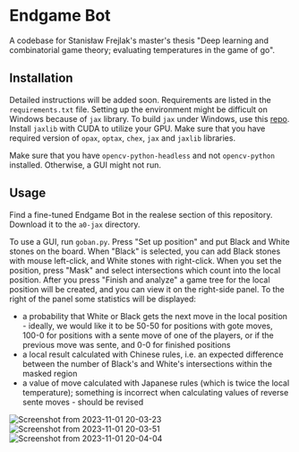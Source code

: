 # Endgame Bot
A codebase for Stanisław Frejlak's master's thesis "Deep learning and combinatorial game theory; evaluating temperatures in the game of go".

## Installation

Detailed instructions will be added soon. Requirements are listed in the `requirements.txt` file. Setting up the environment might be difficult on Windows because of `jax` library. To build `jax` under Windows, use this [repo](https://github.com/cloudhan/jax-windows-builder). Install `jaxlib` with CUDA to utilize your GPU. Make sure that you have required version of `opax`, `optax`, `chex`, `jax` and `jaxlib` libraries.

Make sure that you have `opencv-python-headless` and not `opencv-python` installed. Otherwise, a GUI might not run.

## Usage

Find a fine-tuned Endgame Bot in the realese section of this repository. Download it to the `a0-jax` directory.

To use a GUI, run `goban.py`. Press "Set up position" and put Black and White stones on the board. When "Black" is selected, you can add Black stones with mouse left-click, and White stones with right-click. When you set the position, press "Mask" and select intersections which count into the local position. After you press "Finish and analyze" a game tree for the local position will be created, and you can view it on the right-side panel. To the right of the panel some statistics will be displayed: 
 - a probability that White or Black gets the next move in the local position - ideally, we would like it to be 50-50 for positions with gote moves, 100-0 for positions with a sente move of one of the players, or if the previous move was sente, and 0-0 for finished positions
 - a local result calculated with Chinese rules, i.e. an expected difference between the number of Black's and White's intersections within the masked region
 - a value of move calculated with Japanese rules (which is twice the local temperature); something is incorrect when calculating values of reverse sente moves - should be revised

![Screenshot from 2023-11-01 20-03-23](https://github.com/siasio/EndgameBot/assets/39811817/8e7b4da2-6b2a-4ed6-9974-97939db5a516)
![Screenshot from 2023-11-01 20-03-51](https://github.com/siasio/EndgameBot/assets/39811817/fcb77236-16cf-4957-9305-700abe04bba1)
![Screenshot from 2023-11-01 20-04-04](https://github.com/siasio/EndgameBot/assets/39811817/155b21c6-009a-4f2d-840f-ea723a6e2927)
